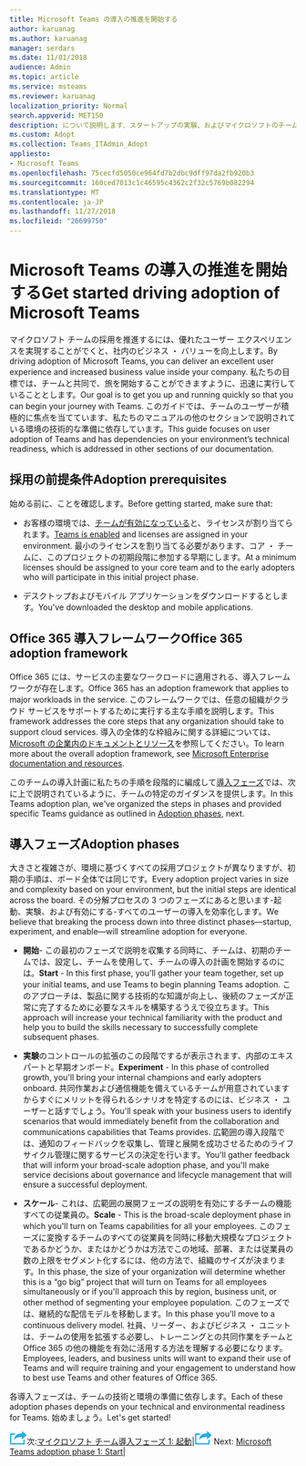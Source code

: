 ```yaml
---
title: Microsoft Teams の導入の推進を開始する
author: karuanag
ms.author: karuanag
manager: serdars
ms.date: 11/01/2018
audience: Admin
ms.topic: article
ms.service: msteams
ms.reviewer: karuanag
localization_priority: Normal
search.appverid: MET150
description: について説明します、スタートアップの実験、およびマイクロソフトのチームへの浸透のフェーズを有効にします。
ms.custom: Adopt
ms.collection: Teams_ITAdmin_Adopt
appliesto:
- Microsoft Teams
ms.openlocfilehash: 75cecfd5050ce964fd7b2dbc9dff97da2fb920b3
ms.sourcegitcommit: 160ced7013c1c46595c4362c2f32c5769b082294
ms.translationtype: MT
ms.contentlocale: ja-JP
ms.lasthandoff: 11/27/2018
ms.locfileid: "26699750"
---
```

# <a name="get-started-driving-adoption-of-microsoft-teams"></a><span data-ttu-id="a6cda-103">Microsoft Teams の導入の推進を開始する</span><span class="sxs-lookup"><span data-stu-id="a6cda-103">Get started driving adoption of Microsoft Teams</span></span>

<span data-ttu-id="a6cda-104">マイクロソフト チームの採用を推進するには、優れたユーザー エクスペリエンスを実現することがでくと、社内のビジネス ・ バリューを向上します。</span><span class="sxs-lookup"><span data-stu-id="a6cda-104">By driving adoption of Microsoft Teams, you can deliver an excellent user experience and increased business value inside your company.</span></span> <span data-ttu-id="a6cda-105">私たちの目標では、チームと共同で、旅を開始することができますように、迅速に実行していることとします。</span><span class="sxs-lookup"><span data-stu-id="a6cda-105">Our goal is to get you up and running quickly so that you can begin your journey with Teams.</span></span> <span data-ttu-id="a6cda-106">このガイドでは、チームのユーザーが積極的に焦点を当てています、私たちのマニュアルの他のセクションで説明されている環境の技術的な準備に依存しています。</span><span class="sxs-lookup"><span data-stu-id="a6cda-106">This guide focuses on user adoption of Teams and has dependencies on your environment’s technical readiness, which is addressed in other sections of our documentation.</span></span>

## <a name="adoption-prerequisites"></a><span data-ttu-id="a6cda-107">採用の前提条件</span><span class="sxs-lookup"><span data-stu-id="a6cda-107">Adoption prerequisites</span></span>

<span data-ttu-id="a6cda-108">始める前に、ことを確認します。</span><span class="sxs-lookup"><span data-stu-id="a6cda-108">Before getting started, make sure that:</span></span>

- <span data-ttu-id="a6cda-109">お客様の環境では、[チームが有効になっている](quick-start-enable-teams.md)と、ライセンスが割り当てられます。</span><span class="sxs-lookup"><span data-stu-id="a6cda-109">[Teams is enabled](quick-start-enable-teams.md) and licenses are assigned in your environment.</span></span> <span data-ttu-id="a6cda-110">最小のライセンスを割り当てる必要があります、コア ・ チームに、このプロジェクトの初期段階に参加する早期にします。</span><span class="sxs-lookup"><span data-stu-id="a6cda-110">At a minimum licenses should be assigned to your core team and to the early adopters who will participate in this initial project phase.</span></span>

- <span data-ttu-id="a6cda-111">デスクトップおよびモバイル アプリケーションをダウンロードするとします。</span><span class="sxs-lookup"><span data-stu-id="a6cda-111">You've downloaded the desktop and mobile applications.</span></span> 

## <a name="office-365-adoption-framework"></a><span data-ttu-id="a6cda-112">Office 365 導入フレームワーク</span><span class="sxs-lookup"><span data-stu-id="a6cda-112">Office 365 adoption framework</span></span>

<span data-ttu-id="a6cda-113">Office 365 には、サービスの主要なワークロードに適用される、導入フレームワークが存在します。</span><span class="sxs-lookup"><span data-stu-id="a6cda-113">Office 365 has an adoption framework that applies to major workloads in the service.</span></span> <span data-ttu-id="a6cda-114">このフレームワークでは、任意の組織がクラウド サービスをサポートするために実行する主な手順を説明します。</span><span class="sxs-lookup"><span data-stu-id="a6cda-114">This framework addresses the core steps that any organization should take to support cloud services.</span></span> <span data-ttu-id="a6cda-115">導入の全体的な枠組みに関する詳細については、 [Microsoft の企業内のドキュメントとリソース](https://aka.ms/O365AdoptionHub)を参照してください。</span><span class="sxs-lookup"><span data-stu-id="a6cda-115">To learn more about the overall adoption framework, see [Microsoft Enterprise documentation and resources](https://aka.ms/O365AdoptionHub).</span></span> 

<span data-ttu-id="a6cda-116">このチームの導入計画に私たちの手順を段階的に編成して[導入フェーズ](#adoption-phases)では、次に上で説明されているように、チームの特定のガイダンスを提供します。</span><span class="sxs-lookup"><span data-stu-id="a6cda-116">In this Teams adoption plan, we've organized the steps in phases and provided specific Teams guidance as outlined in [Adoption phases](#adoption-phases), next.</span></span>

## <a name="adoption-phases"></a><span data-ttu-id="a6cda-117">導入フェーズ</span><span class="sxs-lookup"><span data-stu-id="a6cda-117">Adoption phases</span></span> 

<span data-ttu-id="a6cda-118">大きさと複雑さが、環境に基づくすべての採用プロジェクトが異なりますが、初期の手順は、ボード全体では同じです。</span><span class="sxs-lookup"><span data-stu-id="a6cda-118">Every adoption project varies in size and complexity based on your environment, but the initial steps are identical across the board.</span></span> <span data-ttu-id="a6cda-119">その分解プロセスの 3 つのフェーズにあると思います-起動、実験、および有効にする-すべてのユーザーの導入を効率化します。</span><span class="sxs-lookup"><span data-stu-id="a6cda-119">We believe that breaking the process down into three distinct phases—startup, experiment, and enable—will streamline adoption for everyone.</span></span>  

- <span data-ttu-id="a6cda-120">**開始**- この最初のフェーズで説明を収集する同時に、チームは、初期のチームでは、設定し、チームを使用して、チームの導入の計画を開始するのには。</span><span class="sxs-lookup"><span data-stu-id="a6cda-120">**Start** - In this first phase, you'll gather your team together, set up your initial teams, and use Teams to begin planning Teams adoption.</span></span> <span data-ttu-id="a6cda-121">このアプローチは、製品に関する技術的な知識が向上し、後続のフェーズが正常に完了するために必要なスキルを構築するうえで役立ちます。</span><span class="sxs-lookup"><span data-stu-id="a6cda-121">This approach will increase your technical familiarity with the product and help you to build the skills necessary to successfully complete subsequent phases.</span></span> 

- <span data-ttu-id="a6cda-122">**実験**のコントロールの拡張のこの段階でするが表示されます、内部のエキスパートと早期オンボード。</span><span class="sxs-lookup"><span data-stu-id="a6cda-122">**Experiment** - In this phase of controlled growth, you'll bring your internal champions and early adopters onboard.</span></span> <span data-ttu-id="a6cda-123">共同作業および通信機能を備えているチームが用意されていますからすぐにメリットを得られるシナリオを特定するのには、ビジネス ・ ユーザーと話すでしょう。</span><span class="sxs-lookup"><span data-stu-id="a6cda-123">You'll speak with your business users to identify scenarios that would immediately benefit from the collaboration and communications capabilities that Teams provides.</span></span> <span data-ttu-id="a6cda-124">広範囲の導入段階では、通知のフィードバックを収集し、管理と展開を成功させるためのライフ サイクル管理に関するサービスの決定を行います。</span><span class="sxs-lookup"><span data-stu-id="a6cda-124">You'll gather feedback that will inform your broad-scale adoption phase, and you'll make service decisions about governance and lifecycle management that will ensure a successful deployment.</span></span>

- <span data-ttu-id="a6cda-125">**スケール**- これは、広範囲の展開フェーズの説明を有効にするチームの機能すべての従業員の。</span><span class="sxs-lookup"><span data-stu-id="a6cda-125">**Scale** - This is the broad-scale deployment phase in which you'll turn on Teams capabilities for all your employees.</span></span> <span data-ttu-id="a6cda-126">このフェーズに変換するチームのすべての従業員を同時に移動大規模なプロジェクトであるかどうか、またはかどうかは方法でこの地域、部署、または従業員の数の上限をセグメント化するには、他の方法で、組織のサイズが決まります。</span><span class="sxs-lookup"><span data-stu-id="a6cda-126">In this phase, the size of your organization will determine whether this is a “go big” project that will turn on Teams for all employees simultaneously or if you'll approach this by region, business unit, or other method of segmenting your employee population.</span></span> <span data-ttu-id="a6cda-127">このフェーズでは、継続的な配信モデルを移動します。</span><span class="sxs-lookup"><span data-stu-id="a6cda-127">In this phase you'll move to a continuous delivery model.</span></span> <span data-ttu-id="a6cda-128">社員、リーダー、およびビジネス ・ ユニットは、チームの使用を拡張する必要し、トレーニングとの共同作業をチームと Office 365 の他の機能を有効に活用する方法を理解する必要になります。</span><span class="sxs-lookup"><span data-stu-id="a6cda-128">Employees, leaders, and business units will want to expand their use of Teams and will require training and your engagement to understand how to best use Teams and other features of Office 365.</span></span>   

<span data-ttu-id="a6cda-129">各導入フェーズは、チームの技術と環境の準備に依存します。</span><span class="sxs-lookup"><span data-stu-id="a6cda-129">Each of these adoption phases depends on your technical and environmental readiness for Teams.</span></span> <span data-ttu-id="a6cda-130">始めましょう。</span><span class="sxs-lookup"><span data-stu-id="a6cda-130">Let's get started!</span></span>


<span data-ttu-id="a6cda-131">![次の手順を実行アイコン](media/teams-adoption-next-icon.png)次:[マイクロソフト チーム導入フェーズ 1: 起動](teams-adoption-phase1.md)|</span><span class="sxs-lookup"><span data-stu-id="a6cda-131">![Next Steps icon](media/teams-adoption-next-icon.png) Next:        [Microsoft Teams adoption phase 1: Start](teams-adoption-phase1.md)|</span></span>
